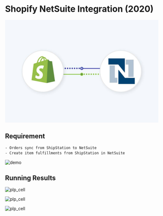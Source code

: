 # Shopify NetSuite Integration (2020)

![demo](/img/port_sh_ns.jpg)

## Requirement

```bash
- Orders sync from ShipStation to NetSuite
- Create item fulfillments from ShipStation in NetSuite

```

![demo](/img/image_uploaded_from_ios.jpg)

## Running Results

![plp_cell](/img/screenshot_20170815_223507.jpg)

![plp_cell](/img/screenshot_20170824_185602.jpg)

![plp_cell](/img/screenshot_20180723_044846.png)
